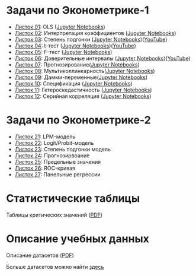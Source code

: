 # Задачи по Эконометрике-1

- [Листок 01](https://nbviewer.org/github/artamonoff/Econometrica/blob/master/Задачи/List01-OLS.html): OLS ([Jupyter Notebooks](https://github.com/artamonoff/Econometrica/tree/master/python-notebooks/List01))
- [Листок 02](https://nbviewer.org/github/artamonoff/Econometrica/blob/master/Задачи/List02-Coefs.html): Интерпретация коэффициентов ([Jupyter Notebooks](https://github.com/artamonoff/Econometrica/tree/master/python-notebooks/List02))
- [Листок 03](https://nbviewer.org/github/artamonoff/Econometrica/blob/master/Задачи/List03-Goodness-of-Fit.html): Степень подгонки ([Jupyter Notebooks](https://github.com/artamonoff/Econometrica/tree/master/python-notebooks/List03))([YouTube](https://youtu.be/GCCkKcmUPrE))
- [Листок 04](https://nbviewer.org/github/artamonoff/Econometrica/blob/master/Задачи/List04-t-test.html): t-тест ([Jupyter Notebooks](https://github.com/artamonoff/Econometrica/tree/master/python-notebooks/List04))([YouTube](https://youtu.be/7bmMAxXrOTk))
- [Листок 05](https://nbviewer.org/github/artamonoff/Econometrica/blob/master/Задачи/List05-F-test.html): F-тест ([Jupyter Notebooks](https://github.com/artamonoff/Econometrica/tree/master/python-notebooks/List05)) 
- [Листок 06](https://nbviewer.org/github/artamonoff/Econometrica/blob/master/Задачи/List06-ConfIntervals.html): Доверительные интервалы ([Jupyter Notebooks](https://github.com/artamonoff/Econometrica/tree/master/python-notebooks/List06))([YouTube](https://youtu.be/aJaY0mWsOSY))
- [Листок 07](https://nbviewer.org/github/artamonoff/Econometrica/blob/master/Задачи/List07-Prediction.html): Прогнозирование([Jupyter Notebooks](https://github.com/artamonoff/Econometrica/tree/master/python-notebooks/List07)) 
- [Листок 08](https://nbviewer.org/github/artamonoff/Econometrica/blob/master/Задачи/List08-Multicollinearity.html): Мультиколлинеарность([Jupyter Notebooks](https://github.com/artamonoff/Econometrica/tree/master/python-notebooks/List08)) 
- [Листок 09](https://nbviewer.org/github/artamonoff/Econometrica/blob/master/Задачи/List09-Dummies.html): Дамми-переменные([Jupyter Notebooks](https://github.com/artamonoff/Econometrica/tree/master/python-notebooks/List09)) 
- [Листок 10](https://nbviewer.org/github/artamonoff/Econometrica/blob/master/Задачи/List10-Specification.html): Спецификация ([Jupyter Notebooks](https://github.com/artamonoff/Econometrica/tree/master/python-notebooks/List10)) 
- [Листок 11](https://nbviewer.org/github/artamonoff/Econometrica/blob/master/Задачи/List11-Heteroskedasticity.html): Гетероскедастичность ([Jupyter Notebooks](https://github.com/artamonoff/Econometrica/tree/master/python-notebooks/List11)) 
- [Листок 12](https://nbviewer.org/github/artamonoff/Econometrica/blob/master/Задачи/List12-Autocorrelation.html): Серийная корреляция ([Jupyter Notebooks](https://github.com/artamonoff/Econometrica/tree/master/python-notebooks/List12)) 

# Задачи по Эконометрике-2

- [Листок 21](https://nbviewer.org/github/artamonoff/Econometrica/blob/master/Задачи2/List21-LPM.html): LPM-модель
- [Листок 22](https://nbviewer.org/github/artamonoff/Econometrica/blob/master/Задачи2/List22-LogitProbit.html): Logit/Probit-модель
- [Листок 23](https://nbviewer.org/github/artamonoff/Econometrica/blob/master/Задачи2/List23-Goodness-Of-Fit.html): Степень подгонки модель
- [Листок 24](https://nbviewer.org/github/artamonoff/Econometrica/blob/master/Задачи2/List24-Prediction.html): Прогнозирвоание
- [Листок 25](https://nbviewer.org/github/artamonoff/Econometrica/blob/master/Задачи2/List25-MarginalValues.html): Предельные значения
- [Листок 26](https://nbviewer.org/github/artamonoff/Econometrica/blob/master/Задачи2/List26-ROC.html): ROC-кривая
- [Листок 27](https://nbviewer.org/github/artamonoff/Econometrica/blob/master/Задачи2/List27-Panels.html): Панельные регрессии

# Статистические таблицы

Таблицы критических значений ([PDF](https://github.com/artamonoff/Econometrica/blob/master/Stat%20Tables/CriticalValues.pdf))

# Описание учебных данных

Описание датасетов ([PDF](https://github.com/artamonoff/Econometrica/blob/master/data-description/Datasets.pdf))

Больше датасетов можно найти [здесь](https://github.com/vincentarelbundock/Rdatasets)

